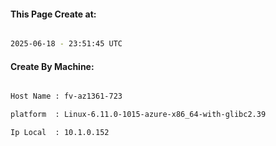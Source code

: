
   
#### This Page Create at:

```bash

2025-06-18 - 23:51:45 UTC

```

#### Create By Machine:

```bash

Host Name : fv-az1361-723

platform  : Linux-6.11.0-1015-azure-x86_64-with-glibc2.39

Ip Local  : 10.1.0.152

```

